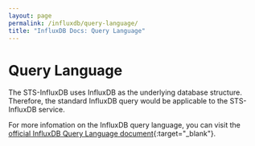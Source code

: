 ```yaml
---
layout: page
permalink: /influxdb/query-language/
title: "InfluxDB Docs: Query Language"
---
```


# Query Language

The STS-InfluxDB uses InfluxDB as the underlying database structure. Therefore, the standard InfluxDB query would be applicable to the STS-InfluxDB service.

For more infomation on the InfluxDB query language, you can visit the [official InfluxDB Query Language document](https://docs.influxdata.com/influxdb/v1.2/query_language/){:target="_blank"}.
